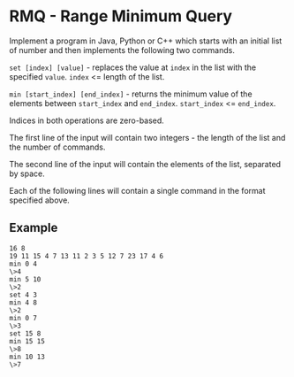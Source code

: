 # RMQ - Range Minimum Query

Implement a program in Java, Python or C++ which starts with an
initial list of number and then implements the following two commands.

`set [index] [value]` - replaces the value at `index` in the list
with the specified `value`. `index` <= length of the list.

`min [start_index] [end_index]` - returns the minimum value of the
elements between `start_index` and `end_index`. `start_index` <= `end_index`.

Indices in both operations are zero-based.

The first line of the input will contain two integers - 
the length of the list and the number of commands.

The second line of the input will contain the elements of the list,
separated by space.

Each of the following lines will contain a single
command in the format specified above.

## Example
```
16 8
19 11 15 4 7 13 11 2 3 5 12 7 23 17 4 6
min 0 4
\>4
min 5 10
\>2
set 4 3
min 4 8
\>2
min 0 7
\>3
set 15 8
min 15 15
\>8
min 10 13
\>7
```